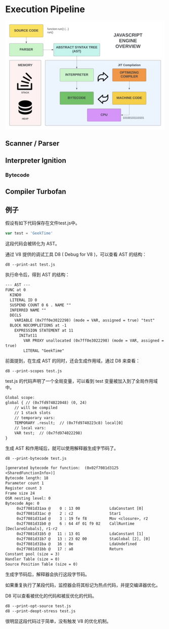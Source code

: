 # Execution Pipeline

![image-20221122224457158](https://raw.githubusercontent.com/yamsfeer/pic-bed/master/image-20221122224457158.png)

## Scanner / Parser

## Interpreter Ignition

### Bytecode

## Compiler Turbofan

## 例子

假设有如下代码保存在文件test.js中。

```javascript
var test = 'GeekTime'
```

这段代码会被转化为 AST。

通过 V8 提供的调试工具 D8 ( Debug for V8 )，可以查看 AST 的结构：

```shell
d8 --print-ast test.js
```

执行命令后，得到 AST 的结构：

```shell
--- AST ---
FUNC at 0
  KIND0
  LITERAL ID 0
  SUSPEND COUNT 0 6 . NAME ""
  INFERRED NAME ""
  DECLS
    VARIABLE (0x7ff0e3022298) (mode = VAR, assigned = true) "test"
  BLOCK NOCOMPLETIONS at -1
    EXPRESSION STATEMENT at 11
      INITat11
        VAR PROXY unallocated (0x7ff0e3022298) (mode = VAR, assigned = true)
        LITERAL "GeekTime"
```

前面提到，在生成 AST 的同时，还会生成作用域，通过 D8 来查看：

```shell
d8 --print-scopes test.js
```

test.js 的代码声明了一个全局变量，可以看到 test 变量被加入到了全局作用域中。

```shell
Global scope:
global { // (0x7fd974022048) (0, 24)
	// will be compiled
	// 1 stack slots
	// temporary vars:
	TEMPORARY .result;  // (0x7fd9740223c8) local[0]
	// local vars:
	VAR test;  // (0x7fd974022298)
}
```

生成 AST 和作用域后，就可以使用解释器生成字节码了。

```shell
d8 --print-bytecode test.js
```

```shell
[generated bytecode for function:  (0x02f7081d3125 <SharedFunctionInfo>)]
Bytecode length: 18
Parameter count 1
Register count 3
Frame size 24
OSR nesting level: 0
Bytecode Age: 0
     0x2f7081d31aa @    0 : 13 00             LdaConstant [0]
     0x2f7081d31ac @    2 : c2                Star1
     0x2f7081d31ad @    3 : 19 fe f8          Mov <closure>, r2
     0x2f7081d31b0 @    6 : 64 4f 01 f9 02    CallRuntime [DeclareGlobals], r1-r2
     0x2f7081d31b5 @   11 : 13 01             LdaConstant [1]
     0x2f7081d31b7 @   13 : 23 02 00          StaGlobal [2], [0]
     0x2f7081d31ba @   16 : 0e                LdaUndefined
     0x2f7081d31bb @   17 : a8                Return
Constant pool (size = 3)
Handler Table (size = 0)
Source Position Table (size = 0)
```

生成字节码后，解释器会执行这段字节码。

如果重复执行了某段代码，监控器会将其标记为热点代码，并提交编译器优化。

D8 可以查看被优化的代码和被反优化的代码。

```shell
d8 --print-opt-source test.js
d8 --print-deopt-stress test.js
```

很明显这段代码过于简单，没有触发 V8 的优化机制。

